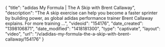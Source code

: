 {
    "title": "adidas My Formula | The A Skip with Brent Callaway",
    "description": "The A skip exercise can help you become a faster sprinter by building power, as global adidas performance trainer Brent Callaway explains. For more training ...",
    "videoid": "154176",
    "date_created": "1398106871",
    "date_modified": "1418181300",
    "type": "captivate",
    "layout": "video",
    "url": "\/v\/adidas-my-formula-the-a-skip-with-brent-callaway\/154176"
}